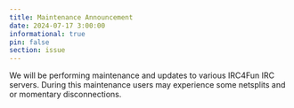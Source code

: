 ```yaml
---
title: Maintenance Announcement
date: 2024-07-17 3:00:00
informational: true
pin: false
section: issue
---
```


We will be performing maintenance and updates to various IRC4Fun IRC servers.  During this maintenance users may experience some netsplits and or momentary disconnections.
